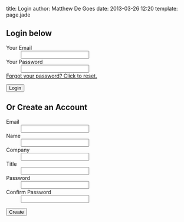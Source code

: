 title: Login
author: Matthew De Goes
date: 2013-03-26 12:20
template: page.jade

<div class="two-columns-even">
    <h2>Login below</h2>
    <form class="precog-account-form" id="precog-form-login" method="post">
        <dl>
            <dt>
                <label for="login-email">Your Email</label>
            </dt>
                <dd>
                    <input type="email" id="login-email" name="email">
                </dd>
            <dt>
                <label for="login-password">Your Password</label>
            </dt>
                <dd>
                    <input type="password" id="login-password" name="password">
                </dd>
                <a id="reset-password" href="#">Forgot your password? Click to reset.</a>
        </dl>
        <input class="button small-button red-background" type="submit" value="Login">
    </form>
</div>
<div class="two-columns-even-end">
    <h2>Or Create an Account</h2>
    <form class="precog-account-form" id="precog-form-create-account" method="post">
        <dl>
            <dt>
                <label for="user-email">Email</label>
            </dt>
                <dd>
                    <input type="email" id="user-email" name="email">
                </dd>
            <dt>
                <label for="login-name">Name</label>
            </dt>
                <dd>
                    <input type="text" id="login-name" name="name">
                </dd>
            <dt>
                <label for="login-company">Company</label>
            </dt>
                <dd>
                    <input type="text" id="login-company" name="company">
                </dd>
            <dt>
                <label for="create-title">Title</label>
            </dt>
                <dd>
                    <input type="text" id="create-title" name="create-title">
                </dd>
            <dt>
                <label for="new-password">Password</label>
            </dt>
                <dd>
                    <input type="password" id="new-password" name="new-password">
                </dd>
            <dt>
                <label for="new-password-confirm">Confirm Password</label>
            </dt>
                <dd>
                    <input type="password" id="new-password-confirm" name="confirm-password">
                </dd>
        </dl>
        <input class="button small-button red-background" type="submit" value="Create">
    </form>
</div>
<div class="clear-left"></div>